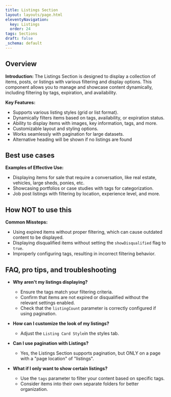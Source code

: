```yaml
---
title: Listings Section
layout: layouts/page.html
eleventyNavigation:
  key: Listings
  order: 24
tags: Sections
draft: false
_schema: default
---
```


## Overview
**Introduction:** The Listings Section is designed to display a collection of items, posts, or listings with various filtering and display options. This component allows you to manage and showcase content dynamically, including filtering by tags, expiration, and availability.

**Key Features:**
- Supports various listing styles (grid or list format).
- Dynamically filters items based on tags, availability, or expiration status.
- Ability to display items with images, key information, tags, and more.
- Customizable layout and styling options.
- Works seamlessly with pagination for large datasets.
- Alternative heading will be shown if no listings are found

## Best use cases
**Examples of Effective Use:** 
- Displaying items for sale that require a conversation, like real estate, vehicles, large sheds, ponies, etc.
- Showcasing portfolios or case studies with tags for categorization.
- Job post listings with filtering by location, experience level, and more.

## How **NOT** to use this
**Common Missteps:** 
- Using expired items without proper filtering, which can cause outdated content to be displayed.
- Displaying disqualified items without setting the `showDisqualified` flag to `true`.
- Improperly configuring tags, resulting in incorrect filtering behavior.

## FAQ, pro tips, and troubleshooting
- **Why aren't my listings displaying?**
  - Ensure the tags match your filtering criteria.
  - Confirm that items are not expired or disqualified without the relevant settings enabled.
  - Check that the `listingCount` parameter is correctly configured if using pagination.

- **How can I customize the look of my listings?**
  - Adjust the `Listing Card Style`in the styles tab. 

- **Can I use pagination with Listings?**
  - Yes, the Listings Section supports pagination, but ONLY on a page with a "page location" of "listings".

- **What if I only want to show certain listings?**
  - Use the `tags` parameter to filter your content based on specific tags.
  - Consider items into their own separate folders for better organization.
